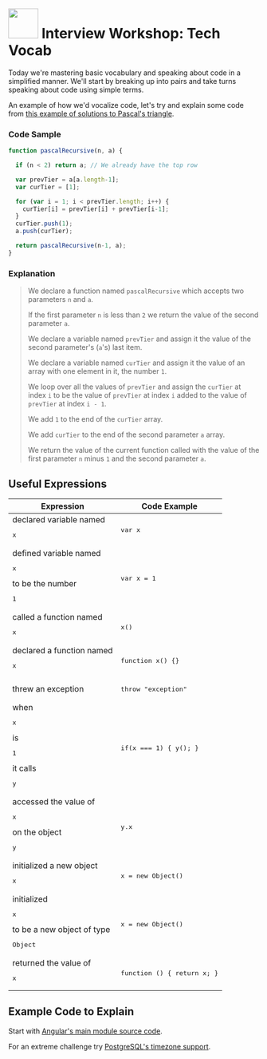 # <img src="https://cloud.githubusercontent.com/assets/7833470/10899314/63829980-8188-11e5-8cdd-4ded5bcb6e36.png" height="60"> Interview Workshop: Tech Vocab

Today we're mastering basic vocabulary and speaking about code in a simplified manner. We'll start by breaking up into pairs and take turns speaking about code using simple terms.

An example of how we'd vocalize code, let's try and explain some code from <a href="https://gist.github.com/kgates-github/4695492" target="_blank">this example of solutions to Pascal's triangle</a>.


### Code Sample

```js
function pascalRecursive(n, a) {

  if (n < 2) return a; // We already have the top row

  var prevTier = a[a.length-1];
  var curTier = [1];

  for (var i = 1; i < prevTier.length; i++) {
    curTier[i] = prevTier[i] + prevTier[i-1];
  }
  curTier.push(1);
  a.push(curTier);

  return pascalRecursive(n-1, a);
}
```

### Explanation

> We declare a function named `pascalRecursive` which accepts two parameters `n` and `a`.
> 
> If the first parameter `n` is less than `2` we return the value of the second parameter `a`.
> 
> We declare a variable named `prevTier` and assign it the value of the second parameter's (`a`'s) last item.
> 
> We declare a variable named `curTier` and assign it the value of an array with one element in it, the number `1`.
> 
> We loop over all the values of `prevTier` and assign the `curTier` at index `i` to be the value of `prevTier` at index `i` added to the value of `prevTier` at index `i - 1`.
> 
> We add `1` to the end of the `curTier` array.
> 
> We add `curTier` to the end of the second parameter `a` array.
> 
> We return the value of the current function called with the value of the first parameter `n` minus `1` and the second parameter `a`.


## Useful Expressions

<table>
  <thead>
    <th>Expression</th>
    <th>Code Example</th>
  </thead>
  <tbody>
    <tr>
      <td>declared variable named <pre>x</pre></td>
      <td><pre>var x</pre></td>
    </tr>
    <tr>
      <td>defined variable named <pre>x</pre> to be the number <pre>1</pre></td>
      <td><pre>var x = 1</pre></td>
    <tr>
      <td>called a function named <pre>x</pre></td>
      <td><pre>x()</pre></td>
    </tr>
    <tr>
      <td>declared a function named <pre>x</pre></td>
      <td><pre>function x() {}</pre></td>
    </tr>
    <tr>
      <td>threw an exception</td>
      <td><pre>throw "exception"</pre></td>
    </tr>
    <tr>
      <td>when <pre>x</pre> is <pre>1</pre> it calls <pre>y</pre></td>
      <td><pre>if(x === 1) { y(); }</pre></td>
    </tr>
    <tr>
      <td>accessed the value of <pre>x</pre> on the object <pre>y</pre></td>
      <td><pre>y.x</pre></td>
    </tr>
    <tr>
      <td>initialized a new object <pre>x</pre></td>
      <td><pre>x = new Object()</pre></td>
    </tr>
    <tr>
      <td>initialized <pre>x</pre> to be a new object of type <pre>Object</pre></td>
      <td><pre>x = new Object()</pre></td>
    </tr>
    <tr>
      <td>returned the value of <pre>x</pre></td>
      <td><pre>function () { return x; }</pre></td>
    </tr>
  </tbody>
</table>

## Example Code to Explain

Start with <a href="https://github.com/angular/angular.js/blob/master/src/Angular.js" target="_blank">Angular's main module source code</a>.

For an extreme challenge try <a href="https://github.com/postgres/postgres/blob/master/src/timezone/localtime.c" target="_blank">PostgreSQL's timezone support</a>.
